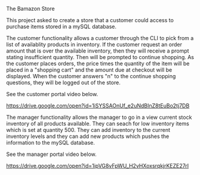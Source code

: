 The Bamazon Store

This project asked to create a store that a customer could access to purchase items stored in a mySQL database.

The customer functionality allows a customer through the CLI to pick from a list of availablity products in inventory.  If the customer request an order amount that is over the available inventory, then they will receive a prompt stating insufficient quantity.  Then will be prompted to continue shopping. As the customer places orders, the price times the quantity of the item will be placed in a "shopping cart" and the amount due at checkout will be displayed.  When the customer answers "n" to the continue shopping questions, they will be logged out of the store.

See the customer portal video below.

https://drive.google.com/open?id=1iSYSSAOnUf_e2uNdBInZ8tEuBo2tj7DB

[](assets/BamazonCustomer.gif)


The manager functionality allows the manager to go in a view current stock inventory of all products available.  They can seach for low inventory items which is set at quantity 500.  They can add inventory to the current inventory levels and they can add new products which pushes the information to the mySQL database.

See the manager portal video below.

https://drive.google.com/open?id=1ipVG8vFpWU_H2vHXoxsrqkjrKEZE27rI

[](assets/BamazonManager.gif)
